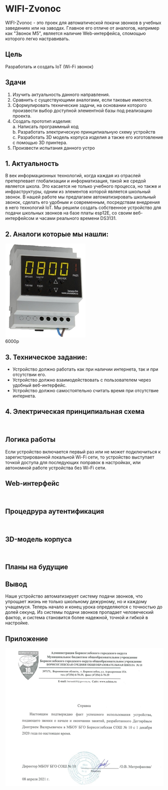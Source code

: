 # WIFI-Zvonoc
WIFI-Zvonoc - это проек для автоматической покачи звонков в учебных заведениях или на заводах. Главное его отличе от аналогов, например как "Звонок М5", является наличие Web-интерфейса, спомощью которого легко настравивать.
## Цель
Разработать и создать IoT (Wi-Fi звонок)
## Здачи
1. Изучить актуальность данного направления.
2. Сравнить с существующими аналогами, если таковые имеются.
3. Сформулировать технические задачи, на основании которого произвести выбор доступной элементной базы под реализацию проекта.
4. Создать прототип изделия:  
  a. Написать программный код  
  b. Разработать электрическую принципиальную схему устройств  
  c. Разработать 3D модель корпуса изделия а также  его изготовление с помощью 3D принтера.
6. Произвести испытания данного устро
## 1.   Актуальность 
В век информационных технологий, когда каждая из отраслей претерпевает глобализации и информатизация, такой же средой является школа. Это касается не только учебного процесса, но также и инфраструктуры, одним из элементов которой является школьный звонок. В нашей работе мы предлагаем автоматизировать школьный звонок, сделать его удобным и современным, посредствам внедрения в него технологий IoT. Мы решили создать собственное устройство для подачи школьных звонков на базе платы еsp12E, со своим веб-интерфейсом и часами реального времени DS3131.
## 2. Аналоги которые мы нашли:
![звонокМ5](Картинки/zm5.jpg)  
6000р
## 3. Техническое задание:
* Устройство должно работать как при наличии интернета, так и при отсутствии его.
* Устройство  должно взаимодействовать с пользователем через удобный веб-интерфейс.
* Устройство должно самостоятельно считать время при отсутствие интернета.  
## 4. Электрическая принципиальная схема
![]()
## Логика работы 
Если устройство включается первый раз или не может подключиться к зарегистрированной локальной Wi-Fi сети, то устройство выступает точкой доступа для последующих поправок в настройках, или автономной работе устройства без Wi-Fi сети.
## Web-интерфейс
![]()
## Процедрура аутентификация
![]()
## 3D-модель корпуса
![]()
## Планы на будущие

## Вывод
Наше устройство автоматизирует систему подачи звонков, что упрощает жизнь не только школьному дежурному, но и каждому учащемуся. Теперь начало и конец урока определяются с точностью до долей секунд. Из системы подачи звонков пропадает человеческий фактор, и система становится более надежной, точной и гибкой в настройке. 
## Приложение
![Документ](Картинки/документ.jpg)
